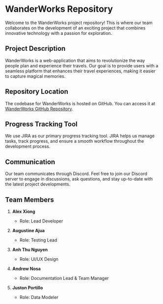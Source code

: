 # WanderWorks Repository

Welcome to the WanderWorks project repository! This is where our team collaborates on the development of an exciting project that combines innovative technology with a passion for exploration.

## Project Description

WanderWorks is a web-application that aims to revolutionize the way people plan and experience their travels. Our goal is to provide users with a seamless platform that enhances their travel experiences, making it easier to capture magical memories.

## Repository Location

The codebase for WanderWorks is hosted on GitHub. You can access it at [WanderWorks GitHub Repository](https://github.com/Xiong-Alex-GGC/WanderWorks/).

## Progress Tracking Tool

We use JIRA as our primary progress tracking tool. JIRA helps us manage tasks, track progress, and ensure a smooth workflow throughout the development process.

## Communication

Our team communicates through Discord. Feel free to join our Discord server to engage in discussions, ask questions, and stay up-to-date with the latest project developments.

## Team Members

1. **Alex Xiong**
   - Role: Lead Developer

2. **Augustine Ajua**
   - Role: Testing Lead

3. **Anh Thu Nguyen**
   - Role: UI/UX Design

4. **Andrew Nosa**
   - Role: Documentation Lead & Team Manager

5. **Juston Portillo**
   - Role: Data Modeler

